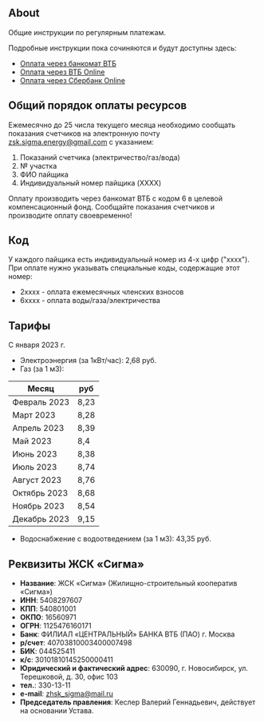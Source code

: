 ## About

Общие инструкции по регулярным платежам.

Подробные инструкции пока сочиняются и будут доступны здесь:
- [Оплата через банкомат ВТБ](pay-via-vtb-atm.md)
- [Оплата через ВТБ Online](pay-via-vtb-online.md)
- [Оплата через Сбербанк Online](pay-via-sber-online.md)


## Общий порядок оплаты ресурсов

Ежемесячно до 25 числа текущего месяца необходимо сообщать показания счетчиков на электронную почту [zsk.sigma.energy@gmail.com](zsk.sigma.energy@gmail.com) с указанием:
1. Показаний счетчика (электричество/газ/вода)
2. № участка
3. ФИО пайщика
4. Индивидуальный номер пайщика (XXXX)

Оплату производить через банкомат ВТБ с кодом 6 в целевой компенсационный фонд.
Сообщайте показания счетчиков и производите оплату своевременно!

## Код

У каждого пайщика есть индивидуальный номер из 4-х цифр ("хххх"). При оплате нужно указывать специальные коды, содержащие этот номер:

- 2хххх - оплата ежемесячных членских взносов
- 6хххх - оплата воды/газа/электричества

## Тарифы 

С января 2023 г.

- Электроэнергия (за 1кВт/час): 2,68 руб.
- Газ (за 1 м3):

| Месяц  | руб​ |
| ------- | -------- |
| Февраль 2023 | ​8,23 |
| Март 2023 | ​8,28 |
| Апрель 2023 | 8,39​ |
| Май 2023 | ​8,4 |
| Июнь 2023 | ​8,38 |
| Июль 2023 | ​8,74 |
| Август 2023 | ​8,76 |
| Октябрь 2023 | ​8,68 |
| Ноябрь 2023 | ​8,54 |
| Декабрь 2023 | ​9,15 |

- Водоснабжение с водоотведением (за 1 м3): 43,35 руб.

## Реквизиты ЖСК «Сигма»

- **Название**: ЖСК «Сигма» (Жилищно-строительный кооператив «Сигма»)
- **ИНН**: 5408297607
- **КПП**: 540801001
- **ОКПО**: 16560971
- **ОГРН**: 1125476160171
- **Банк**: ФИЛИАЛ «ЦЕНТРАЛЬНЫЙ» БАНКА ВТБ (ПАО) г. Москва
- **р/счет**: 40703810003400007498
- **БИК**: 044525411
- **к/с**: 30101810145250000411
- **Юридический и фактический адрес**: 630090, г. Новосибирск, ул. Терешковой, д. 30, офис 103
- **тел.**: 330-13-11
- **e-mail**: [zhsk_sigma@mail.ru](zhsk_sigma@mail.ru)
- **Председатель правления**: Кеслер Валерий Геннадьевич, действует на основании Устава.
